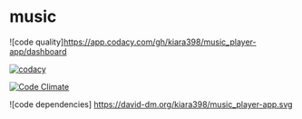 # music
![code quality]https://app.codacy.com/gh/kiara398/music_player-app/dashboard 

[![codacy](https://app.codacy.com/gh/kiara398/music_player-app.png)](https://app.codacy.com/gh/kiara398/music_player-app)

[![Code Climate](https://codeclimate.com/github/kiara398/music_player-app.png)](https://codeclimate.com/github/kiara398/music_player-app)

![code dependencies] https://david-dm.org/kiara398/music_player-app.svg

